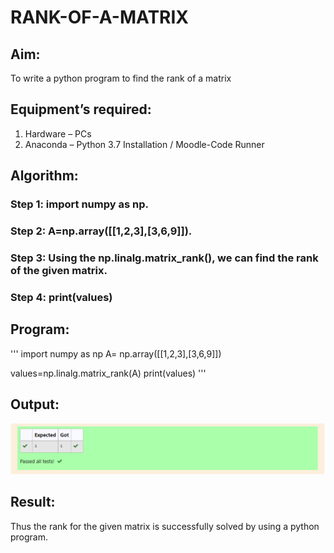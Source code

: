 # RANK-OF-A-MATRIX
## Aim:
To write a python program to find the rank of a matrix
## Equipment’s required:
1. 	Hardware – PCs
2. 	Anaconda – Python 3.7 Installation / Moodle-Code Runner
## Algorithm:
### Step 1: import numpy as np.
### Step 2: A=np.array([[1,2,3],[3,6,9]]).
### Step 3: Using the np.linalg.matrix_rank(), we can find the rank of the given matrix.
### Step 4: print(values)

## Program:
'''
import numpy as np
A= np.array([[1,2,3],[3,6,9]])

values=np.linalg.matrix_rank(A)
print(values)
'''
## Output:
![output](./output2.png)
## Result:
Thus the rank for the given matrix is successfully solved by  using a python program.

